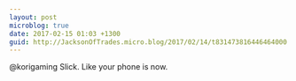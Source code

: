 ```yaml
---
layout: post
microblog: true
date: 2017-02-15 01:03 +1300
guid: http://JacksonOfTrades.micro.blog/2017/02/14/t831473816446464000.html
---
```

@korigaming Slick. Like your phone is now.
